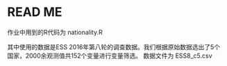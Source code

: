 # READ ME

作业中用到的R代码为 nationality.R

其中使用的数据是ESS 2016年第八轮的调查数据。我们根据原始数据选出了5个国家，2000余观测值共152个变量进行变量筛选。
数据文件为 ESS8_c5.csv
